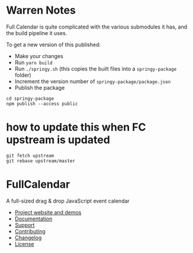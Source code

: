 # Warren Notes

Full Calendar is quite complicated with the various submodules it has, and the build pipeline it uses.

To get a new version of this published:
- Make your changes
- Run `yarn build`
- Run `./springy.sh` (this copies the built files into a `springy-package` folder)
- Increment the version number of  `springy-package/package.json`
- Publish the package
```
cd springy-package
npm publish --access public
```

# how to update this when FC upstream is updated
```
git fetch upstream
git rebase upstream/master
```

# FullCalendar

A full-sized drag & drop JavaScript event calendar

- [Project website and demos](http://fullcalendar.io/)
- [Documentation](http://fullcalendar.io/docs)
- [Support](http://fullcalendar.io/support)
- [Contributing](CONTRIBUTING.md)
- [Changelog](CHANGELOG.md)
- [License](LICENSE.txt)
